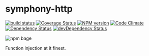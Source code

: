 symphony-http
=========================

[![build status](https://travis-ci.org/MattiasFestin/symphony-http.png)](https://travis-ci.org/MattiasFestin/symphony-http) [![Coverage Status](https://coveralls.io/repos/MattiasFestin/symphony-http/badge.png)](https://coveralls.io/r/MattiasFestin/symphony-http) [![NPM version](https://badge.fury.io/js/symphony-http.png)](http://badge.fury.io/js/symphony-http) [![Code Climate](https://codeclimate.com/github/MattiasFestin/symphony-http.png)](https://codeclimate.com/github/MattiasFestin/symphony-http) [![Dependency Status](https://david-dm.org/mattiasfestin/symphony-http.png?theme=shields.io)](https://david-dm.org/mattiasfestin/symphony-http) [![devDependency Status](https://david-dm.org/mattiasfestin/symphony-http/dev-status.png)](https://david-dm.org/mattiasfestin/symphony-http#info=devDependencies)

![npm bage](https://nodei.co/npm/symphony-http.png?downloads=true&stars=true)

Function injection at it finest.
